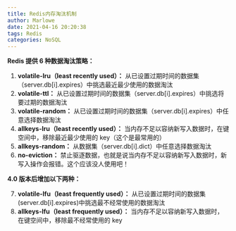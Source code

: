 ```yaml
---
title: Redis内存淘汰机制
author: Marlowe
date: 2021-04-16 20:20:38
tags: Redis
categories: NoSQL
---
```


<!--more-->

**Redis 提供 6 种数据淘汰策略：**

1. **volatile-lru（least recently used）：** 从已设置过期时间的数据集（server.db[i].expires）中挑选最近最少使用的数据淘汰
2. **volatile-ttl：** 从已设置过期时间的数据集（server.db[i].expires）中挑选将要过期的数据淘汰
3. **volatile-random：** 从已设置过期时间的数据集（server.db[i].expires）中任意选择数据淘汰
4. **allkeys-lru（least recently used）：** 当内存不足以容纳新写入数据时，在键空间中，移除最近最少使用的 key（这个是最常用的）
5. **allkeys-random：** 从数据集（server.db[i].dict）中任意选择数据淘汰
6. **no-eviction：** 禁止驱逐数据，也就是说当内存不足以容纳新写入数据时，新写入操作会报错。这个应该没人使用吧！


**4.0 版本后增加以下两种：**

7. **volatile-lfu（least frequently used）：** 从已设置过期时间的数据集(server.db[i].expires)中挑选最不经常使用的数据淘汰
8. **allkeys-lfu（least frequently used）：** 当内存不足以容纳新写入数据时，在键空间中，移除最不经常使用的 key